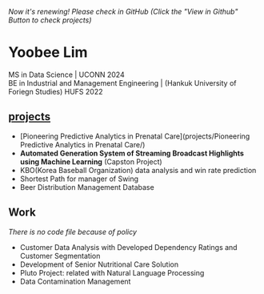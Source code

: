 *Now it's renewing! Please check in GitHub (Click the "View in Github" Button to check projects)*
# Yoobee Lim
MS in Data Science | UCONN 2024 <br />
BE in Industrial and Management Engineering | (Hankuk University of Foriegn Studies) HUFS 2022

## [projects](projects/)
- [Pioneering Predictive Analytics in Prenatal Care](projects/Pioneering Predictive Analytics in Prenatal Care/)
- **Automated Generation System of Streaming Broadcast Highlights using Machine Learning** (Capston Project)
- KBO(Korea Baseball Organization) data analysis and win rate prediction
- Shortest Path for manager of Swing
- Beer Distribution Management Database

## Work
*There is no code file because of policy*
- Customer Data Analysis with Developed Dependency Ratings and Customer Segmentation
- Development of Senior Nutritional Care Solution
- Pluto Project: related with Natural Language Processing 
- Data Contamination Management

